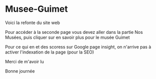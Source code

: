 # Musee-Guimet
Voici la refonte du site web 


Pour accéder à la seconde page vous devez aller dans la partie Nos Musées, puis cliquer sur en savoir plus pour le musée Guimet 

Pour ce qui en et des scoress sur Google page insight, on n'arrive pas à activer l'indexation de la page (pour la SEO) 

Merci de m'avoir lu

Bonne journée
